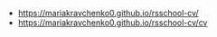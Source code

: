 - https://mariakravchenko0.github.io/rsschool-cv/
- https://mariakravchenko0.github.io/rsschool-cv/cv
